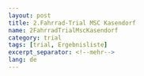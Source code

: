 ```yaml
---
layout: post
title: 2.Fahrrad-Trial MSC Kasendorf
name: 2FahrradTrialMscKasendorf
category: trial
tags: [trial, Ergebnisliste]
excerpt_separator: <!--mehr-->
lang: de
---
```

